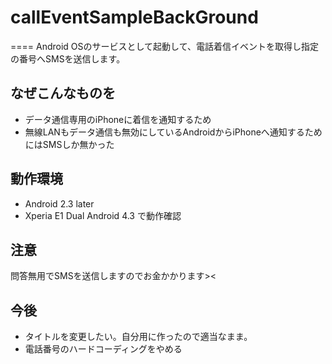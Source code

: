 # callEventSampleBackGround
====
Android OSのサービスとして起動して、電話着信イベントを取得し指定の番号へSMSを送信します。

## なぜこんなものを
* データ通信専用のiPhoneに着信を通知するため
* 無線LANもデータ通信も無効にしているAndroidからiPhoneへ通知するためにはSMSしか無かった

## 動作環境
* Android 2.3 later
* Xperia E1 Dual Android 4.3 で動作確認


## 注意
問答無用でSMSを送信しますのでお金かかります><

## 今後
* タイトルを変更したい。自分用に作ったので適当なまま。
* 電話番号のハードコーディングをやめる
